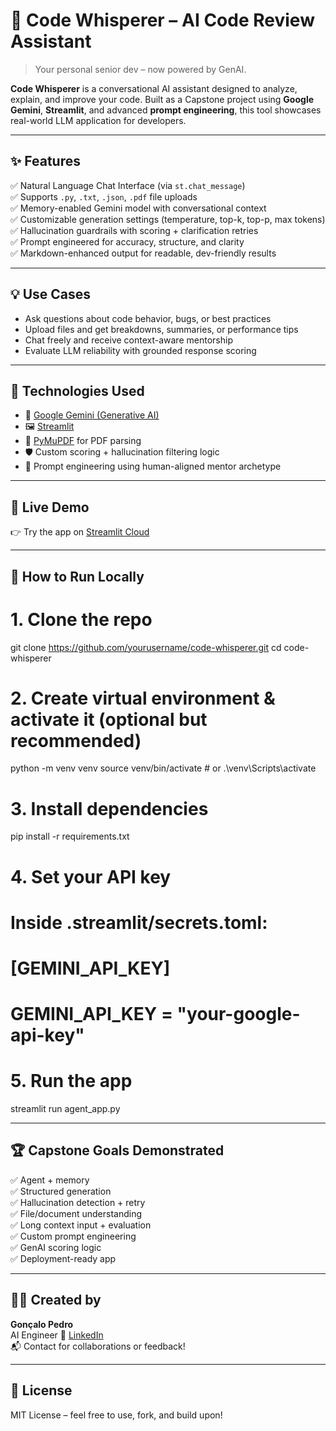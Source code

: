 # 🤖 Code Whisperer – AI Code Review Assistant

> Your personal senior dev – now powered by GenAI.

**Code Whisperer** is a conversational AI assistant designed to analyze, explain, and improve your code. Built as a Capstone project using **Google Gemini**, **Streamlit**, and advanced **prompt engineering**, this tool showcases real-world LLM application for developers.

---

## ✨ Features

✅ Natural Language Chat Interface (via `st.chat_message`)  
✅ Supports `.py`, `.txt`, `.json`, `.pdf` file uploads  
✅ Memory-enabled Gemini model with conversational context  
✅ Customizable generation settings (temperature, top-k, top-p, max tokens)  
✅ Hallucination guardrails with scoring + clarification retries  
✅ Prompt engineered for accuracy, structure, and clarity  
✅ Markdown-enhanced output for readable, dev-friendly results

---

## 💡 Use Cases

- Ask questions about code behavior, bugs, or best practices  
- Upload files and get breakdowns, summaries, or performance tips  
- Chat freely and receive context-aware mentorship  
- Evaluate LLM reliability with grounded response scoring

---

## 🧠 Technologies Used

- 🧠 [Google Gemini (Generative AI)](https://ai.google.dev/)
- 🖼️ [Streamlit](https://streamlit.io/)
- 📄 [PyMuPDF](https://github.com/pymupdf/PyMuPDF) for PDF parsing
- 🛡️ Custom scoring + hallucination filtering logic
- 💬 Prompt engineering using human-aligned mentor archetype

---

## 🚀 Live Demo

👉 Try the app on [Streamlit Cloud](https://testerepo-d8nyu4h7mvnwfjzrvy8ivc.streamlit.app/)

---

## 📂 How to Run Locally

# 1. Clone the repo
git clone https://github.com/yourusername/code-whisperer.git
cd code-whisperer

# 2. Create virtual environment & activate it (optional but recommended)
python -m venv venv
source venv/bin/activate  # or .\venv\Scripts\activate

# 3. Install dependencies
pip install -r requirements.txt

# 4. Set your API key
# Inside .streamlit/secrets.toml:
# [GEMINI_API_KEY]
# GEMINI_API_KEY = "your-google-api-key"

# 5. Run the app
streamlit run agent_app.py

---

## 🏆 Capstone Goals Demonstrated

✅ Agent + memory  
✅ Structured generation  
✅ Hallucination detection + retry  
✅ File/document understanding  
✅ Long context input + evaluation  
✅ Custom prompt engineering  
✅ GenAI scoring logic  
✅ Deployment-ready app

---

## 👨‍💻 Created by

**Gonçalo Pedro**  
AI Engineer
🔗 [LinkedIn](https://www.linkedin.com/in/gon%C3%A7alo-pedro-647188217/)  
📬 Contact for collaborations or feedback!

---

## 🧠 License

MIT License – feel free to use, fork, and build upon!
